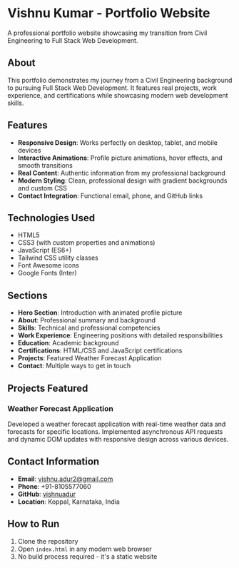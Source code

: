 # Vishnu Kumar - Portfolio Website

A professional portfolio website showcasing my transition from Civil Engineering to Full Stack Web Development.

## About

This portfolio demonstrates my journey from a Civil Engineering background to pursuing Full Stack Web Development. It features real projects, work experience, and certifications while showcasing modern web development skills.

## Features

- **Responsive Design**: Works perfectly on desktop, tablet, and mobile devices
- **Interactive Animations**: Profile picture animations, hover effects, and smooth transitions
- **Real Content**: Authentic information from my professional background
- **Modern Styling**: Clean, professional design with gradient backgrounds and custom CSS
- **Contact Integration**: Functional email, phone, and GitHub links

## Technologies Used

- HTML5
- CSS3 (with custom properties and animations)
- JavaScript (ES6+)
- Tailwind CSS utility classes
- Font Awesome icons
- Google Fonts (Inter)

## Sections

- **Hero Section**: Introduction with animated profile picture
- **About**: Professional summary and background
- **Skills**: Technical and professional competencies
- **Work Experience**: Engineering positions with detailed responsibilities  
- **Education**: Academic background
- **Certifications**: HTML/CSS and JavaScript certifications
- **Projects**: Featured Weather Forecast Application
- **Contact**: Multiple ways to get in touch

## Projects Featured

### Weather Forecast Application
Developed a weather forecast application with real-time weather data and forecasts for specific locations. Implemented asynchronous API requests and dynamic DOM updates with responsive design across various devices.

## Contact Information

- **Email**: vishnu.adur2@gmail.com
- **Phone**: +91-8105577060
- **GitHub**: [vishnuadur](https://github.com/vishnuadur)
- **Location**: Koppal, Karnataka, India

## How to Run

1. Clone the repository
2. Open `index.html` in any modern web browser
3. No build process required - it's a static website

